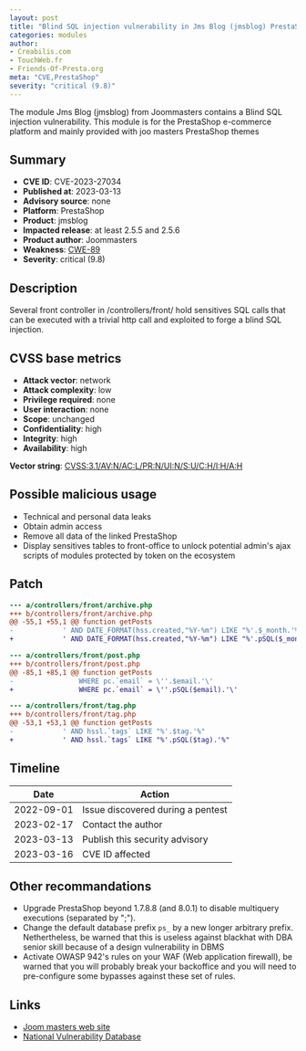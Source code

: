 ```yaml
---
layout: post
title: "Blind SQL injection vulnerability in Jms Blog (jmsblog) PrestaShop module"
categories: modules
author:
- Creabilis.com
- TouchWeb.fr
- Friends-Of-Presta.org
meta: "CVE,PrestaShop"
severity: "critical (9.8)"
---
```


The module Jms Blog (jmsblog) from Joommasters contains a Blind SQL injection vulnerability.
This module is for the PrestaShop e-commerce platform and mainly provided with joo masters PrestaShop themes

## Summary

* **CVE ID**: CVE-2023-27034
* **Published at**: 2023-03-13
* **Advisory source**: none
* **Platform**: PrestaShop
* **Product**: jmsblog
* **Impacted release**: at least 2.5.5 and 2.5.6
* **Product author**: Joommasters
* **Weakness**: [CWE-89](https://cwe.mitre.org/data/definitions/89.html)
* **Severity**: critical (9.8)

## Description

Several front controller in /controllers/front/ hold sensitives SQL calls that can be executed with a trivial http call and exploited to forge a blind SQL injection.


## CVSS base metrics

* **Attack vector**: network
* **Attack complexity**: low
* **Privilege required**: none
* **User interaction**: none
* **Scope**: unchanged
* **Confidentiality**: high
* **Integrity**: high
* **Availability**: high

**Vector string**: [CVSS:3.1/AV:N/AC:L/PR:N/UI:N/S:U/C:H/I:H/A:H](https://nvd.nist.gov/vuln-metrics/cvss/v3-calculator?vector=AV:N/AC:L/PR:N/UI:N/S:U/C:H/I:H/A:H)

## Possible malicious usage

* Technical and personal data leaks
* Obtain admin access
* Remove all data of the linked PrestaShop
* Display sensitives tables to front-office to unlock potential admin's ajax scripts of modules protected by token on the ecosystem

## Patch

```diff
--- a/controllers/front/archive.php
+++ b/controllers/front/archive.php
@@ -55,1 +55,1 @@ function getPosts
-            ' AND DATE_FORMAT(hss.created,"%Y-%m") LIKE "%'.$_month.'%"
+            ' AND DATE_FORMAT(hss.created,"%Y-%m") LIKE "%'.pSQL($_month).'%"
```

```diff
--- a/controllers/front/post.php
+++ b/controllers/front/post.php
@@ -85,1 +85,1 @@ function getPosts
-                WHERE pc.`email` = \''.$email.'\'
+                WHERE pc.`email` = \''.pSQL($email).'\'
```

```diff
--- a/controllers/front/tag.php
+++ b/controllers/front/tag.php
@@ -53,1 +53,1 @@ function getPosts
-            ' AND hssl.`tags` LIKE "%'.$tag.'%"
+            ' AND hssl.`tags` LIKE "%'.pSQL($tag).'%"
```

## Timeline

| Date | Action |
|--|--|
| 2022-09-01 | Issue discovered during a pentest |
| 2023-02-17 | Contact the author |
| 2023-03-13 | Publish this security advisory |
| 2023-03-16 | CVE ID affected |

## Other recommandations

* Upgrade PrestaShop beyond 1.7.8.8 (and 8.0.1) to disable multiquery executions (separated by ";").
* Change the default database prefix `ps_` by a new longer arbitrary prefix. Nethertheless, be warned that this is useless against blackhat with DBA senior skill because of a design vulnerability in DBMS
* Activate OWASP 942's rules on your WAF (Web application firewall), be warned that you will probably break your backoffice and you will need to pre-configure some bypasses against these set of rules.

## Links

* [Joom masters web site](https://www.joommasters.com/)
* [National Vulnerability Database](https://nvd.nist.gov/vuln/detail/CVE-2023-27034)
